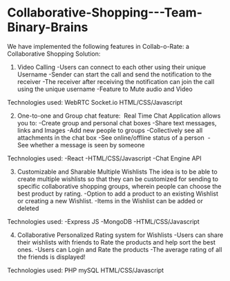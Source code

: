 # Collaborative-Shopping---Team-Binary-Brains

We have implemented the following features in Collab-o-Rate: a Collaborative Shopping Solution: 

1. Video Calling
-Users can connect to each other using their unique Username
-Sender can start the call and send the notification to the receiver
-The receiver after receiving the notification can join the call using the unique username
-Feature to Mute audio and Video

Technologies used:
WebRTC
Socket.io
HTML/CSS/Javascript

2. One-to-one and Group chat feature: 
Real Time Chat Application allows you to:
-Create group and personal chat boxes
-Share text messages, links and Images
-Add new people to groups
-Collectively see all attachments in the chat box
-See online/offline status of a person 
-See whether a message is seen by someone 

Technologies used:
-React
-HTML/CSS/Javascript
-Chat Engine API

3. Customizable and Sharable Multiple Wishlists 
The idea is to be able to create multiple wishlists so that they can be customized for sending to specific collaborative shopping groups, wherein people can choose the best product by rating.
-Option to add a product to an existing Wishlist or creating a new Wishlist.
-Items in the Wishlist can be added or deleted 

Technologies used:
-Express JS
-MongoDB
-HTML/CSS/Javascript


4. Collaborative Personalized Rating system for Wishlists
-Users can share their wishlists with friends to Rate the products and help sort the best ones. 
-Users can Login and Rate the products
-The average rating of all the friends is displayed!

Technologies used:
PHP
mySQL
HTML/CSS/Javascript






